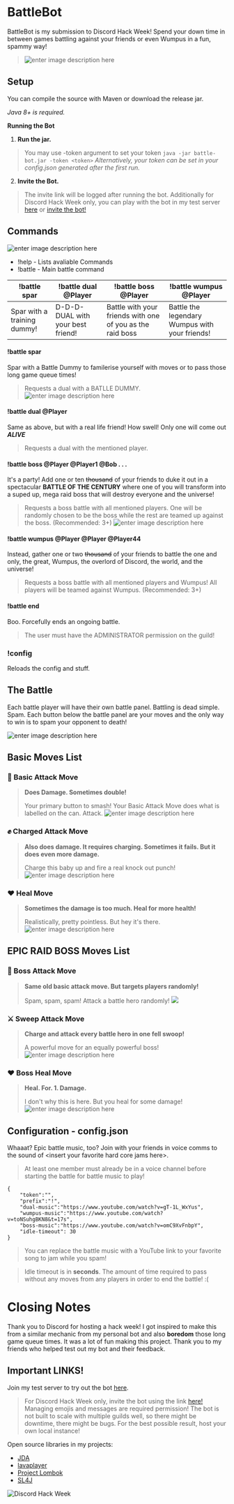 ﻿
# BattleBot
BattleBot is my submission to Discord Hack Week! Spend your down time in between games battling against your friends or even Wumpus in a fun, spammy way!

> ![enter image description here](https://imgur.com/kCl10SM.gif)
## Setup
You can compile the source with Maven or download the release jar.

*Java 8+ is required.*

**Running the Bot**

 1. **Run the jar.** 

> You may use -token argument to set your token 
> ``java -jar battle-bot.jar -token <token>`` 
> *Alternatively, your token can be set in your config.json generated after the first run.*


2. **Invite the Bot.** 

> The invite link will be logged after running the bot.
> Additionally for Discord Hack Week only, you can play with the bot in my test server [here](https://discord.gg/D4qhjbw) or [invite the bot!](https://discordapp.com/oauth2/authorize?scope=bot&client_id=592785625925550120&permissions=1073750016)

## Commands

![enter image description here](https://support.discordapp.com/hc/en-us/article_attachments/203595007/DiscordKnightMini.png)

 - !help - Lists avaliable Commands
 - !battle - Main battle command
 
| !battle spar | !battle dual @Player | !battle boss @Player | !battle wumpus @Player|
|-|-|-|-|
|Spar with a training dummy!|D-D-D-DUAL with your best friend! | Battle with your friends with one of you as the raid boss| Battle the legendary Wumpus with your friends! |
#### !battle spar
Spar with a Battle Dummy to familerise yourself with moves or to pass those long game queue times!

> Requests a dual with a BATLLE DUMMY.
> ![enter image description here](https://i.imgur.com/fmzvRC1.gif)

#### !battle dual @Player
Same as above, but with a real life friend! How swell! Only one will come out ***ALIVE***

> Requests a dual with the mentioned player.

#### !battle boss @Player @Player1 @Bob . . .
It's a party! Add one or ten ~~thousand~~ of your friends to duke it out in a spectacular **BATTLE OF THE CENTURY** where one of you will transform into a suped up, mega raid boss that will destroy everyone and the universe!

> Requests a boss battle with all mentioned players. One will be randomly chosen to be the boss while the rest are teamed up against the boss. (Recommended: 3+)
> ![enter image description here](https://imgur.com/YCFHKmX.gif)

#### !battle wumpus @Player @Player @Player44
Instead, gather one or two ~~thousand~~ of your friends to battle the one and only, the great, Wumpus, the overlord of Discord, the world, and the universe!

> Requests a boss battle with all mentioned players and Wumpus! All players will be teamed against Wumpus. (Recommended: 3+)

#### !battle end
Boo. Forcefully ends an ongoing battle. 

> The user must have the ADMINISTRATOR permission on the guild!

### !config
Reloads the config and stuff.

## The Battle
Each battle player will have their own battle panel. Battling is dead simple. Spam. Each button below the battle panel are your moves and the only way to win is to spam your opponent to death!

![enter image description here](https://i.imgur.com/fmzvRC1.gif)

## Basic Moves List
### 👊 Basic Attack Move

> **Does Damage. Sometimes double!**
> 
> Your primary button to smash! Your Basic Attack Move does what is
> labelled on the can. Attack.
> ![enter image description here](https://imgur.com/vfaI6ce.gif)

### ✊ Charged Attack Move

> **Also does damage. It requires charging. Sometimes it fails. But it does even more damage.**
> 
> Charge this baby up and fire a real knock out punch!
> ![enter image description here](https://i.imgur.com/fWbVDQb.gif)

### ❤️ Heal Move

> **Sometimes the damage is too much. Heal for more health!**
> 
> Realistically, pretty pointless. But hey it's there.
> ![enter image description here](https://imgur.com/KNQ2DpR.gif)

## EPIC RAID BOSS Moves List
### 👊 Boss Attack Move

> **Same old basic attack move. But targets players randomly!**
> 
> Spam, spam, spam! Attack a battle hero randomly!
> ![](https://imgur.com/Nej6jBI.gif)

### ⚔️ Sweep Attack Move

> **Charge and attack every battle hero in one fell swoop!**
> 
> A powerful move for an equally powerful boss!
> ![enter image description here](https://imgur.com/SCA4upf.gif)

### ❤️ Boss Heal Move

> **Heal. For. 1. Damage.**
> 
> I don't why this is here. But you heal for some damage!
> ![enter image description here](https://imgur.com/PhVPTEd.gif)

## Configuration - config.json
Whaaat? Epic battle music, too? Join with your friends in voice comms to the sound of \<insert your favorite hard core jams here\>.

> At least one member must already be in a voice channel before starting the battle for battle music to play!

```
{
	"token":"",
	"prefix":"!",
	"dual-music":"https://www.youtube.com/watch?v=gT-1L_WxYus",
	"wumpus-music":"https://www.youtube.com/watch?v=toNSuhgBKN8&t=17s",
	"boss-music":"https://www.youtube.com/watch?v=omC9XvFnbpY",
	"idle-timeout": 30
}
```
> You can replace the battle music with a YouTube link to your favorite song to jam while you spam!

>Idle timeout is in **seconds**. The amount of time required to pass without any moves from any players in order to end the battle! :(

# Closing Notes
Thank you to Discord for hosting a hack week! I got inspired to make this from a similar mechanic from my personal bot and also **boredom** those long game queue times. It was a lot of fun making this project. Thank you to my friends who helped test out my bot and their feedback.

## Important LINKS!

Join my test server to try out the bot [here](https://discord.gg/D4qhjbw). 

> For Discord Hack Week only, invite the bot using the link
> [here!](https://discordapp.com/oauth2/authorize?scope=bot&client_id=592785625925550120&permissions=1073750016) Managing emojis and messages are required permission! The bot is not built to scale with multiple guilds well, so there might be downtime, there might be bugs. For the best possible result, host your own local instance!

Open source libraries in my projects:

 - [JDA](https://github.com/DV8FromTheWorld/JDA)
 - [lavaplayer](https://github.com/sedmelluq/lavaplayer)
 - [Project Lombok](https://github.com/rzwitserloot/lombok)
 - [SL4J](https://github.com/qos-ch/slf4j)

![Discord Hack Week](https://cdn-images-1.medium.com/max/2600/1*lh6NS8hx0pu5mlZeSqnu5w.jpeg)

